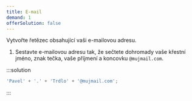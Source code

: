 ```yaml
---
title: E-mail
demand: 1
offerSolution: false
---
```


Vytvořte řetězec obsahující vaši e-mailovou adresu.

1. Sestavte e-mailovou adresu tak, že sečtete dohromady vaše křestní jméno, znak tečka, vaše příjmení a koncovku `@mujmail.com`.

:::solution

```js
'Pavel' + '.' + 'Trdlo' + '@mujmail.com';
```

:::
